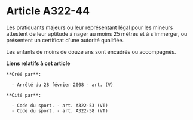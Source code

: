# Article A322-44

Les pratiquants majeurs ou leur représentant légal pour les mineurs attestent de leur aptitude à nager au moins 25  mètres et
à s'immerger, ou présentent un certificat d'une autorité qualifiée.

Les enfants de moins de douze ans sont encadrés ou accompagnés.

**Liens relatifs à cet article**

	**Créé par**:

	  - Arrêté du 28 février 2008 - art. (V)

	**Cité par**:

	  - Code du sport. - art. A322-53 (VT)
	  - Code du sport. - art. A322-58 (VT)
